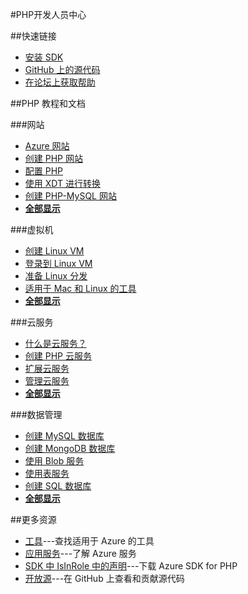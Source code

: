 <properties 
pageTitle="Windows Azure 开发人员中心：PHP" 
description="" 
services="PHP" 
documentationCenter="Develop" 
authors="" 
manager="Tiffena" 
editor="Eric Chen" />

#PHP开发人员中心

##快速链接

- [安装 SDK](/zh-cn/documentation/articles/php-download-sdk/)
- [GitHub 上的源代码](https://github.com/WindowsAzure/azure-sdk-for-php)
- [在论坛上获取帮助](/zh-cn/support/forums/)

##PHP 教程和文档

###网站

- [Azure 网站](/zh-cn/documentation/articles/fundamentals-application-models/#WebSites)
- [创建 PHP 网站](/zh-cn/documentation/articles/web-sites-php-create-web-sites/)
- [配置 PHP](/zh-cn/documentation/articles/web-sites-php-configure/)
- [使用 XDT 进行转换](/zh-cn/documentation/articles/web-sites-transform-extend/)
- [创建 PHP-MySQL 网站](/zh-cn/documentation/articles/web-sites-php-mysql-deploy-use-git/)
- **[全部显示](/zh-cn/develop/php/websites/)**

###虚拟机

- [创建 Linux VM](/zh-cn/documentation/articles/virtual-machines-linux-tutorial/)
- [登录到 Linux VM](/zh-cn/documentation/articles/virtual-machines-linux-how-to-log-on/)
- [准备 Linux 分发](/zh-cn/documentation/articles/virtual-machines-linux-create-upload-vhd/)
- [适用于 Mac 和 Linux 的工具](/zh-cn/documentation/articles/xplat-cli/)
- **[全部显示](/zh-cn/develop/php/virtual-machines/)**

###云服务

- [什么是云服务？](/zh-cn/documentation/articles/fundamentals-application-models/#CloudServices)
- [创建 PHP 云服务](/zh-cn/documentation/articles/cloud-services-php-create-web-role/)
- [扩展云服务](/zh-cn/documentation/articles/cloud-services-how-to-scale/)
- [管理云服务](/zh-cn/documentation/articles/cloud-services-how-to-manage/)
- **[全部显示](/zh-cn/develop/php/cloud-services/)**

###数据管理

- [创建 MySQL 数据库](/zh-cn/documentation/articles/store-php-create-mysql-database/)
- [创建 MongoDB 数据库](/zh-cn/documentation/articles/store-mongolab-php-create-mongodb/)
- [使用 Blob 服务](/zh-cn/documentation/articles/storage-php-how-to-use-blobs/)
- [使用表服务](/zh-cn/documentation/articles/storage-php-how-to-use-table-storage/)
- [创建 SQL 数据库](/zh-cn/documentation/articles/sql-database-php-how-to-use/)
- **[全部显示](/zh-cn/develop/php/data-management/)**

##更多资源

- [工具](/zh-cn/develop/php/tools/)---查找适用于 Azure 的工具
- [应用服务](/zh-cn/develop/php/app-services/)---了解 Azure 服务
- [SDK 中 IsInRole 中的声明](/zh-cn/documentation/articles/php-download-sdk/)---下载 Azure SDK for PHP
- [开放源](http://github.com/windowsazure/azure-sdk-for-php/)---在 GitHub 上查看和贡献源代码
